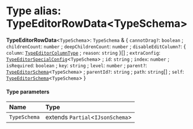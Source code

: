 # Type alias: TypeEditorRowData\<TypeSchema>

**TypeEditorRowData**<`TypeSchema`>: `TypeSchema` & { `cannotDrag?`: `boolean` ; `childrenCount`: `number` ; `deepChildrenCount`: `number` ; `disableEditColumn?`: { `column`: [`TypeEditorColumnType`](/auto-docs/type-editor/enums/TypeEditorColumnType.md) ; `reason`: `string`  }\[] ; `extraConfig`: [`TypeEditorSpecialConfig`](/auto-docs/type-editor/interfaces/TypeEditorSpecialConfig.md)<`TypeSchema`> ; `id`: `string` ; `index`: `number` ; `isRequired`: `boolean` ; `key`: `string` ; `level`: `number` ; `parent?`: [`TypeEditorSchema`](/auto-docs/type-editor/types/TypeEditorSchema.md)<`TypeSchema`> ; `parentId?`: `string` ; `path`: `string`\[] ; `self`: [`TypeEditorSchema`](/auto-docs/type-editor/types/TypeEditorSchema.md)<`TypeSchema`>  }

#### Type parameters

| Name | Type |
| :------ | :------ |
| `TypeSchema` | extends `Partial`<`IJsonSchema`> |
